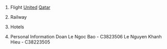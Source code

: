 
1. Flight
[United](https://www.united.com/en/us/traveler/choose-travelers?cartId=E04C04C8-D4BA-4F2A-A1A9-7AF15F6D9306&tqp=R)
[Qatar](https://www.qatarairways.com/app/booking/flight-selection?widget=QR&searchType=F&addTaxToFare=Y&upsellCallId=100&flexibleDate=off&bookingClass=E&tripType=O&selLang=en&fromStation=EWR&toStation=SGN&departing=2024-04-16&adults=1&children=0&infants=0&teenager=0&ofw=0&allowRedemption=N)

2. Railway

3. Hotels


4. Personal Information
Doan Le Ngoc Bao - C3823506 
Le Nguyen Khanh Hieu - C38223505